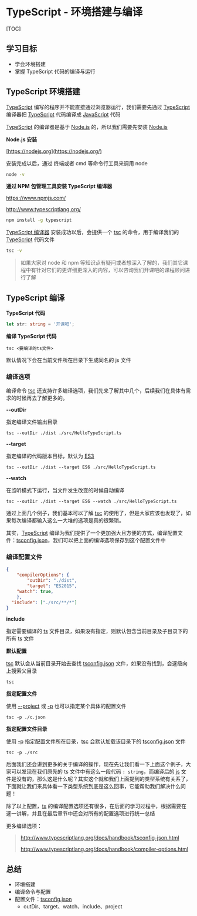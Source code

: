 

# TypeScript - 环境搭建与编译

[TOC]

## 学习目标

- 学会环境搭建
- 掌握 TypeScript 代码的编译与运行



## TypeScript 环境搭建

<u>TypeScript</u> 编写的程序并不能直接通过浏览器运行，我们需要先通过 <u>TypeScript</u> 编译器把 <u>TypeScript</u> 代码编译成 <u>JavaScript</u> 代码

<u>TypeScript</u> 的编译器是基于 <u>Node.js</u> 的，所以我们需要先安装 <u>Node.js</u>

**Node.js 安装**

[https://nodejs.org](https://nodejs.org/)

安装完成以后，通过 终端或者 cmd 等命令行工具来调用 node

```bash
node -v
```

**通过 NPM 包管理工具安装 TypeScript 编译器**

https://www.npmjs.com/

http://www.typescriptlang.org/

```bash
npm install -g typescript
```

<u>TypeScript 编译器</u> 安装成功以后，会提供一个 <u>tsc</u> 的命令，用于编译我们的 <u>TypeScript</u> 代码文件

```bash
tsc -v
```

> 如果大家对 node 和 npm 等知识点有疑问或者想深入了解的，我们其它课程中有针对它们的更详细更深入的内容，可以咨询我们开课吧的课程顾问进行了解

## TypeScript 编译

**TypeScript 代码**

```typescript
let str: string = '开课吧';
```

**编译 TypeScript 代码**

```shell
tsc <要编译的ts文件>
```

默认情况下会在当前文件所在目录下生成同名的 js 文件

### 编译选项

编译命令 <u>tsc</u> 还支持许多编译选项，我们先来了解其中几个，后续我们在具体有需求的时候再去了解更多的。

**--outDir**

指定编译文件输出目录

```shell
tsc --outDir ./dist ./src/HelloTypeScript.ts
```

**--target**

指定编译的代码版本目标，默认为 <u>ES3</u>

```shell
tsc --outDir ./dist --target ES6 ./src/HelloTypeScript.ts
```

**--watch**

在监听模式下运行，当文件发生改变的时候自动编译

```shell
tsc --outDir ./dist --target ES6 --watch ./src/HelloTypeScript.ts
```

通过上面几个例子，我们基本可以了解 <u>tsc</u> 的使用了，但是大家应该也发现了，如果每次编译都输入这么一大堆的选项是真的很繁琐。

其实，<u>TypeScript</u> 编译为我们提供了一个更加强大且方便的方式，编译配置文件：<u>tsconfig.json</u>，我们可以把上面的编译选项保存到这个配置文件中

### 编译配置文件

```json
{
	"compilerOptions": {
		"outDir": "./dist",
		"target": "ES2015",
    "watch": true,
	},
  "include": ["./src/**/*"]
}
```

**include**

指定需要编译的 <u>ts</u> 文件目录，如果没有指定，则默认包含当前目录及子目录下的所有 <u>ts</u> 文件

**默认配置**

<u>tsc</u> 默认会从当前目录开始去查找 <u>tsconfig.json</u> 文件，如果没有找到，会逐级向上搜索父目录

```shell
tsc
```

**指定配置文件**

使用 <u>--project</u> 或 <u>-p</u> 也可以指定某个具体的配置文件

```shell
tsc -p ./c.json
```

**指定配置文件目录**

使用 <u>-p</u> 指定配置文件所在目录，<u>tsc</u> 会默认加载该目录下的 <u>tsconfig.json</u> 文件

```shell
tsc -p ./src
```

后面我们还会讲到更多的关于编译的操作，现在先让我们看一下上面这个例子，大家可以发现在我们原先的 ts 文件中有这么一段代码 `: string`，而编译后的 <u>js</u> 文件是没有的，那么这是什么呢？其实这个就和我们上面提到的类型系统有关系了，下面就让我们来具体看一下类型系统到底是这么回事，它能帮助我们解决什么问题！

除了以上配置，<u>ts</u> 的编译配置选项还有很多，在后面的学习过程中，根据需要在逐一讲解，并且在最后章节中还会对所有的配置选项进行统一总结

更多编译选项：

> http://www.typescriptlang.org/docs/handbook/tsconfig-json.html
>
> http://www.typescriptlang.org/docs/handbook/compiler-options.html



## 总结

- 环境搭建
- 编译命令与配置
- 配置文件：<u>tsconfig.json</u>
  - outDir、target、watch、include、project

